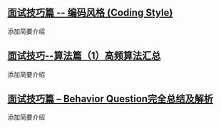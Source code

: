 ## [面试技巧篇 -- 编码风格 (Coding Style)](https://sourcelancer.github.io/Coding-Skills/)
添加简要介绍

## [面试技巧--算法篇（1）高频算法汇总](https://sourcelancer.github.io/RegularlyAppearedTopics/)
添加简要介绍


## [面试技巧篇 – Behavior Question完全总结及解析](https://sourcelancer.github.io/BehaviorQuestions/)
添加简要介绍
